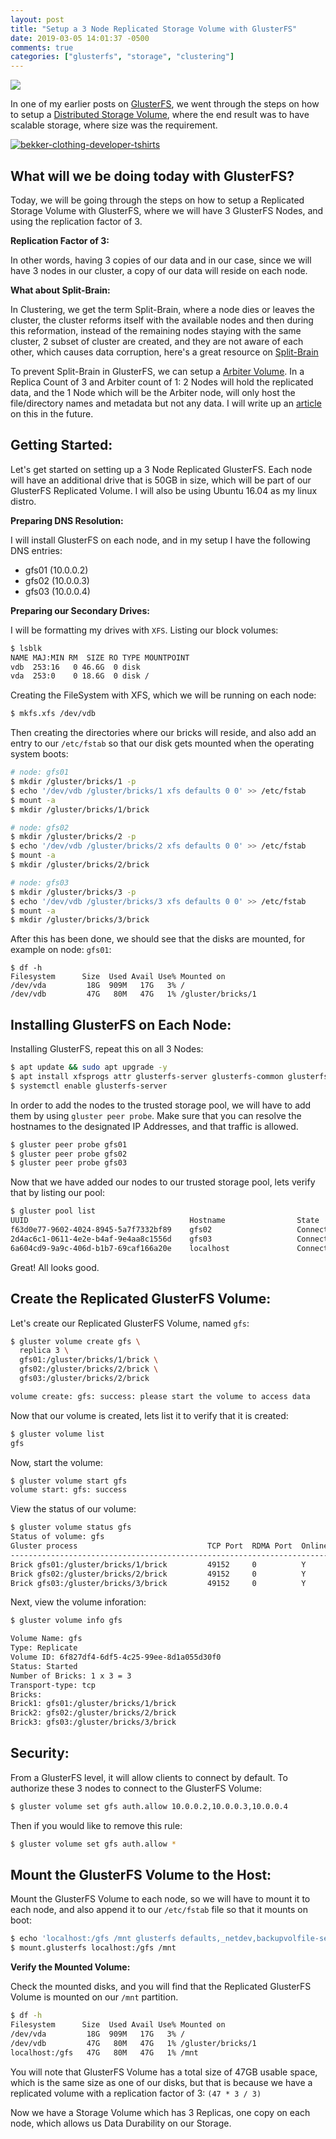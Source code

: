 ```yaml
---
layout: post
title: "Setup a 3 Node Replicated Storage Volume with GlusterFS"
date: 2019-03-05 14:01:37 -0500
comments: true
categories: ["glusterfs", "storage", "clustering"] 
---
```


![](https://access.redhat.com/documentation/en-US/Red_Hat_Storage/2.1/html/Administration_Guide/images/Replicated_Volume.png)

In one of my earlier posts on [GlusterFS](https://sysadmins.co.za/tag/glusterfs), we went through the steps on how to setup a [Distributed Storage Volume](https://sysadmins.co.za/setup-a-distributed-storage-volume-with-glusterfs/), where the end result was to have scalable storage, where size was the requirement.

<a href="https://bekkerclothing.com/collections/developer?utm_source=blog.ruanbekker.com&utm_medium=blog&utm_campaign=leaderboard_ad" target="_blank"><img alt="bekker-clothing-developer-tshirts" src="https://user-images.githubusercontent.com/567298/70170981-7c278a80-16d6-11ea-9759-6621d02c1423.png"></a>

## What will we be doing today with GlusterFS?

Today, we will be going through the steps on how to setup a Replicated Storage Volume with GlusterFS, where we will have 3 GlusterFS Nodes, and using the replication factor of 3. 

**Replication Factor of 3:**

In other words, having 3 copies of our data and in our case, since we will have 3 nodes in our cluster, a copy of our data will reside on each node.

**What about Split-Brain:**

In Clustering, we get the term Split-Brain, where a node dies or leaves the cluster, the cluster reforms itself with the available nodes and then during this reformation, instead of the remaining nodes staying with the same cluster, 2 subset of cluster are created, and they are not aware of each other, which causes data corruption, here's a great resource on [Split-Brain](http://techthoughts.typepad.com/managing_computers/2007/10/split-brain-quo.html)

To prevent Split-Brain in GlusterFS, we can setup a [Arbiter Volume](https://gluster.readthedocs.io/en/latest/Administrator%20Guide/arbiter-volumes-and-quorum/). In a Replica Count of 3 and Arbiter count of 1: 2 Nodes will hold the replicated data, and the 1 Node which will be the Arbiter node, will only host the file/directory names and metadata but not any data. I will write up an [article]() on this in the future.

## Getting Started:

Let's get started on setting up a 3 Node Replicated GlusterFS. Each node will have an additional drive that is 50GB in size, which will be part of our GlusterFS Replicated Volume. I will also be using Ubuntu 16.04 as my linux distro.

**Preparing DNS Resolution:**

I will install GlusterFS on each node, and in my setup I have the following DNS entries:

* gfs01 (10.0.0.2)
* gfs02 (10.0.0.3)
* gfs03 (10.0.0.4)

**Preparing our Secondary Drives:**

I will be formatting my drives with `XFS`. Listing our block volumes:

```bash
$ lsblk
NAME MAJ:MIN RM  SIZE RO TYPE MOUNTPOINT
vdb  253:16   0 46.6G  0 disk
vda  253:0    0 18.6G  0 disk /
```

Creating the FileSystem with XFS, which we will be running on each node:

```bash
$ mkfs.xfs /dev/vdb
```

Then creating the directories where our bricks will reside, and also add an entry to our `/etc/fstab` so that our disk gets mounted when the operating system boots:

```bash
# node: gfs01
$ mkdir /gluster/bricks/1 -p
$ echo '/dev/vdb /gluster/bricks/1 xfs defaults 0 0' >> /etc/fstab
$ mount -a
$ mkdir /gluster/bricks/1/brick

# node: gfs02
$ mkdir /gluster/bricks/2 -p
$ echo '/dev/vdb /gluster/bricks/2 xfs defaults 0 0' >> /etc/fstab
$ mount -a
$ mkdir /gluster/bricks/2/brick

# node: gfs03
$ mkdir /gluster/bricks/3 -p
$ echo '/dev/vdb /gluster/bricks/3 xfs defaults 0 0' >> /etc/fstab
$ mount -a
$ mkdir /gluster/bricks/3/brick
```

After this has been done, we should see that the disks are mounted, for example on node: `gfs01`:

```
$ df -h
Filesystem      Size  Used Avail Use% Mounted on
/dev/vda         18G  909M   17G   3% /
/dev/vdb         47G   80M   47G   1% /gluster/bricks/1
```

## Installing GlusterFS on Each Node:

Installing GlusterFS, repeat this on all 3 Nodes:

```bash
$ apt update && sudo apt upgrade -y
$ apt install xfsprogs attr glusterfs-server glusterfs-common glusterfs-client -y
$ systemctl enable glusterfs-server
```

In order to add the nodes to the trusted storage pool, we will have to add them by using `gluster peer probe`. Make sure that you can resolve the hostnames to the designated IP Addresses, and that traffic is allowed.

```bash
$ gluster peer probe gfs01
$ gluster peer probe gfs02
$ gluster peer probe gfs03
```

Now that we have added our nodes to our trusted storage pool, lets verify that by listing our pool:

```bash
$ gluster pool list
UUID                                    Hostname                State
f63d0e77-9602-4024-8945-5a7f7332bf89    gfs02                   Connected
2d4ac6c1-0611-4e2e-b4af-9e4aa8c1556d    gfs03                   Connected
6a604cd9-9a9c-406d-b1b7-69caf166a20e    localhost               Connected
```

Great! All looks good.

## Create the Replicated GlusterFS Volume:

Let's create our Replicated GlusterFS Volume, named `gfs`:

```bash
$ gluster volume create gfs \
  replica 3 \
  gfs01:/gluster/bricks/1/brick \
  gfs02:/gluster/bricks/2/brick \
  gfs03:/gluster/bricks/2/brick 

volume create: gfs: success: please start the volume to access data
```

Now that our volume is created, lets list it to verify that it is created:

```bash
$ gluster volume list
gfs
```

Now, start the volume:

```bash
$ gluster volume start gfs
volume start: gfs: success
```

View the status of our volume:

```bash
$ gluster volume status gfs
Status of volume: gfs
Gluster process                             TCP Port  RDMA Port  Online  Pid
------------------------------------------------------------------------------
Brick gfs01:/gluster/bricks/1/brick         49152     0          Y       6450
Brick gfs02:/gluster/bricks/2/brick         49152     0          Y       3460
Brick gfs03:/gluster/bricks/3/brick         49152     0          Y       3309
```

Next, view the volume inforation:

```bash
$ gluster volume info gfs

Volume Name: gfs
Type: Replicate
Volume ID: 6f827df4-6df5-4c25-99ee-8d1a055d30f0
Status: Started
Number of Bricks: 1 x 3 = 3
Transport-type: tcp
Bricks:
Brick1: gfs01:/gluster/bricks/1/brick
Brick2: gfs02:/gluster/bricks/2/brick
Brick3: gfs03:/gluster/bricks/3/brick
```

## Security:

From a GlusterFS level, it will allow clients to connect by default. To authorize these 3 nodes to connect to the GlusterFS Volume:

```bash
$ gluster volume set gfs auth.allow 10.0.0.2,10.0.0.3,10.0.0.4
```

Then if you would like to remove this rule:

```bash
$ gluster volume set gfs auth.allow *
```

## Mount the GlusterFS Volume to the Host:

Mount the GlusterFS Volume to each node, so we will have to mount it to each node, and also append it to our `/etc/fstab` file so that it mounts on boot:

```bash
$ echo 'localhost:/gfs /mnt glusterfs defaults,_netdev,backupvolfile-server=localhost 0 0' >> /etc/fstab
$ mount.glusterfs localhost:/gfs /mnt
```

**Verify the Mounted Volume:**

Check the mounted disks, and you will find that the Replicated GlusterFS Volume is mounted on our `/mnt` partition.

```bash
$ df -h
Filesystem      Size  Used Avail Use% Mounted on
/dev/vda         18G  909M   17G   3% /
/dev/vdb         47G   80M   47G   1% /gluster/bricks/1
localhost:/gfs   47G   80M   47G   1% /mnt
```

You will note that GlusterFS Volume has a total size of 47GB usable space, which is the same size as one of our disks, but that is because we have a replicated volume with a replication factor of 3:  `(47 * 3 / 3)`

Now we have a Storage Volume which has 3 Replicas, one copy on each node, which allows us Data Durability on our Storage.

<p>

<center><script type='text/javascript' src='https://ko-fi.com/widgets/widget_2.js'></script><script type='text/javascript'>kofiwidget2.init('Buy Me a Coffee', '#46b798', 'A6423ZIQ');kofiwidget2.draw();</script></center>

<p>
